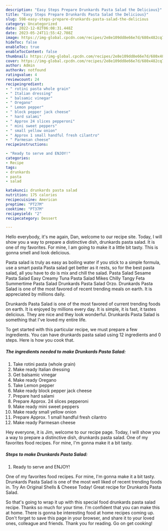 ```yaml
---
description: "Easy Steps Prepare Drunkards Pasta Salad the Delicious}"
title: "Easy Steps Prepare Drunkards Pasta Salad the Delicious}"
slug: 598-easy-steps-prepare-drunkards-pasta-salad-the-delicious
category: Uncategorized
date: 2022-12-02T06:08:31.448Z
date: 2023-05-24T11:55:42.708Z
image: https://img-global.cpcdn.com/recipes/2e8e109dd8e66e7d/680x482cq70/drunkards-pasta-salad-recipe-main-photo.jpg
hideToc: false
enableToc: true
enableTocContent: false
thumbnail: https://img-global.cpcdn.com/recipes/2e8e109dd8e66e7d/680x482cq70/drunkards-pasta-salad-recipe-main-photo.jpg
cover: https://img-global.cpcdn.com/recipes/2e8e109dd8e66e7d/680x482cq70/drunkards-pasta-salad-recipe-main-photo.jpg
author: Admin
authorAv: notfound
ratingvalue: 4
reviewcount: 24
recipeingredient:
- " rotini pasta whole grain"
- " Italian dressing"
- " balsamic vinegar"
- " Oregano"
- " Lemon pepper"
- " block pepper jack cheese"
- " hard salami"
- " Approx 24 slices pepperoni"
- " mini sweet peppers"
- " small yellow onion"
- " Approx 1 small handful fresh cilantro"
- " Parmesan cheese"
recipeinstructions:

- "Ready to serve and ENJOY!"
categories:
- Recipe
tags:
- drunkards
- pasta
- salad

katakunci: drunkards pasta salad 
nutrition: 175 calories
recipecuisine: American
preptime: "PT27M"
cooktime: "PT37M"
recipeyield: "2"
recipecategory: Dessert

---
```



Hello everybody, it's me again, Dan, welcome to our recipe site. Today, I will show you a way to prepare a distinctive dish, drunkards pasta salad. It is one of my favorites. For mine, I am going to make it a little bit tasty. This is gonna smell and look delicious.

Pasta salad is truly as easy as boiling water if you stick to a simple formula, use a smart pasta Pasta salad get better as it rests, so for the best pasta salad, all you have to do is mix and chill the salad. Pasta Salad Sesame Pasta Salad Easy Creamy Tuna Pasta Salad Mikes Chilly Tangy Feta Summertime Pasta Salad Drunkards Pasta Salad Orzo. Drunkards Pasta Salad is one of the most favored of recent trending meals on earth. It is appreciated by millions daily.

Drunkards Pasta Salad is one of the most favored of current trending foods on earth. It is enjoyed by millions every day. It is simple, it is fast, it tastes delicious. They are nice and they look wonderful. Drunkards Pasta Salad is something that I've loved my entire life.


To get started with this particular recipe, we must prepare a few ingredients. You can have drunkards pasta salad using 12 ingredients and 0 steps. Here is how you cook that.

<!--inarticleads1-->

##### The ingredients needed to make Drunkards Pasta Salad:

1. Take  rotini pasta (whole grain)
1. Make ready  Italian dressing
1. Get  balsamic vinegar
1. Make ready  Oregano
1. Take  Lemon pepper
1. Make ready  block pepper jack cheese
1. Prepare  hard salami
1. Prepare  Approx. 24 slices pepperoni
1. Make ready  mini sweet peppers
1. Make ready  small yellow onion
1. Prepare  Approx. 1 small handful fresh cilantro
1. Make ready  Parmesan cheese


Hey everyone, it is Jim, welcome to our recipe page. Today, I will show you a way to prepare a distinctive dish, drunkards pasta salad. One of my favorites food recipes. For mine, I&#39;m gonna make it a bit tasty. 

<!--inarticleads2-->

##### Steps to make Drunkards Pasta Salad:


1. Ready to serve and ENJOY!

One of my favorites food recipes. For mine, I&#39;m gonna make it a bit tasty. Drunkards Pasta Salad is one of the most well liked of recent trending foods in. Try An Original Shells &amp; Cheese Today! Great recipe for Drunkards Pasta Salad. 

So that's going to wrap it up with this special food drunkards pasta salad recipe. Thanks so much for your time. I'm confident that you can make this at home. There is gonna be interesting food at home recipes coming up. Don't forget to save this page in your browser, and share it to your loved ones, colleague and friends. Thank you for reading. Go on get cooking!
